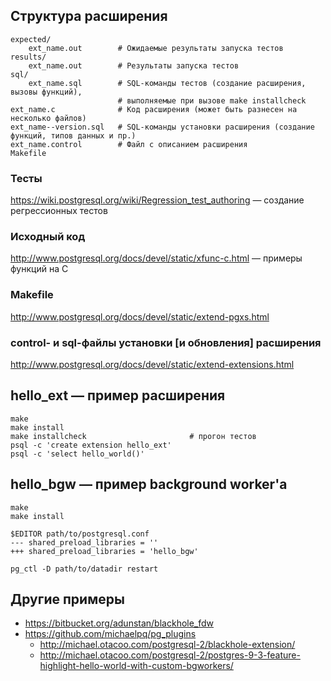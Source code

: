 ## Структура расширения

    expected/
        ext_name.out        # Ожидаемые результаты запуска тестов
    results/
        ext_name.out        # Результаты запуска тестов
    sql/
        ext_name.sql        # SQL-команды тестов (создание расширения, вызовы функций),
                            # выполняемые при вызове make installcheck
    ext_name.c              # Код расширения (может быть разнесен на несколько файлов)
    ext_name--version.sql   # SQL-команды установки расширения (создание функций, типов данных и пр.)
    ext_name.control        # Файл с описанием расширения
    Makefile

### Тесты

https://wiki.postgresql.org/wiki/Regression_test_authoring &mdash; создание регрессионных тестов

### Исходный код

http://www.postgresql.org/docs/devel/static/xfunc-c.html &mdash; примеры функций на C

### Makefile

http://www.postgresql.org/docs/devel/static/extend-pgxs.html

### control- и sql-файлы установки [и обновления] расширения

http://www.postgresql.org/docs/devel/static/extend-extensions.html

## hello_ext &mdash; пример расширения

    make
    make install
    make installcheck                       # прогон тестов
    psql -c 'create extension hello_ext'
    psql -c 'select hello_world()'

## hello_bgw &mdash; пример background worker'а

    make
    make install

    $EDITOR path/to/postgresql.conf
    --- shared_preload_libraries = ''
    +++ shared_preload_libraries = 'hello_bgw'

    pg_ctl -D path/to/datadir restart

## Другие примеры

* https://bitbucket.org/adunstan/blackhole_fdw
* https://github.com/michaelpq/pg_plugins
    * http://michael.otacoo.com/postgresql-2/blackhole-extension/
    * http://michael.otacoo.com/postgresql-2/postgres-9-3-feature-highlight-hello-world-with-custom-bgworkers/
